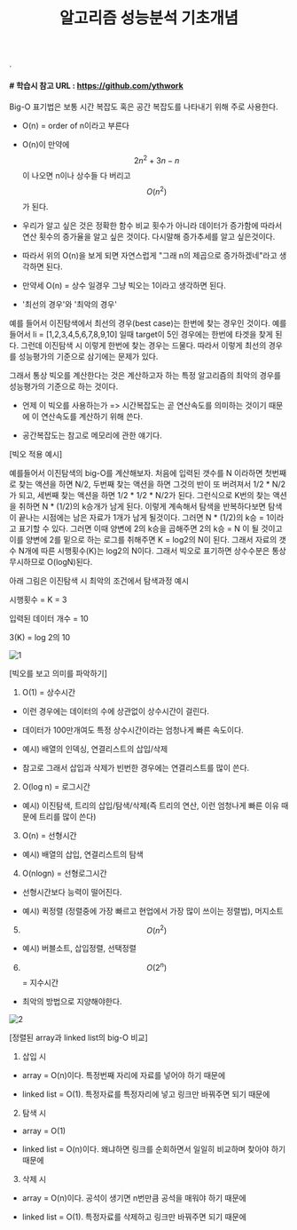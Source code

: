 ﻿---
layout: post
title: "알고리즘 성능분석 기초개념"
tags: [Python]
comments: true
---

.

#### # 학습시 참고 URL : https://github.com/ythwork

Big-O 표기법은 보통 시간 복잡도 혹은 공간 복잡도를 나타내기 위해 주로 사용한다.

- O(n) = order of n이라고 부른다


- O(n)이 만약에 $$\ 2n^2+3n-n $$ 이 나오면 n이나 상수들 다 버리고 $$\ O(n^2) $$ 가 된다.


- 우리가 알고 싶은 것은 정확한 함수 비교 횟수가 아니라 데이터가 증가함에 따라서 연산 횟수의 증가율을 알고 싶은 것이다. 다시말해 증가추세를 알고 싶은것이다.


- 따라서 위의 O(n)을 보게 되면 자연스럽게 "그래 n의 제곱으로 증가하겠네"라고 생각하면 된다.


- 만약세 O(n) =  상수 일경우 그냥 빅오는 1이라고 생각하면 된다.


- '최선의 경우'와 '최악의 경우'

예를 들어서 이진탐색에서 최선의 경우(best case)는 한번에 찾는 경우인 것이다. 예를 들어서 li = [1,2,3,4,5,6,7,8,9,10] 일때 target이 5인 경우에는 한번에 타겟을 찾게 된다. 그런데 이진탐색 시 이렇게 한번에 찾는 경우는 드물다. 따라서 이렇게 최선의 경우를 성능평가의 기준으로 삼기에는 문제가 있다.

그래서 통상 빅오를 계산한다는 것은 계산하고자 하는 특정 알고리즘의 최악의 경우를 성능평가의 기준으로 하는 것이다.

- 언제 이 빅오를 사용하는가 => 시간복잡도는 곧 연산속도를 의미하는 것이기 때문에 이 연산속도를 계산하기 위해 쓴다.


- 공간복잡도는 참고로 메모리에 관한 얘기다.

[빅오 적용 예시]

예를들어서 이진탐색의 big-O를 계산해보자. 처음에 입력된 갯수를 N 이라하면 첫번째로 찾는 액션을 하면 N/2, 두번째 찾는 액션을 하면 그것의 반이 또 버려져서 1/2 * N/2가 되고, 세번째 찾는 액션을 하면 1/2 * 1/2 * N/2가 된다. 그런식으로 K번의 찾는 액션을 취하면 N * (1/2)의 k승개가 남게 된다. 이렇게 계속해서 탐색을 반복하다보면 탐색이 끝나는 시점에는 남은 자료가 1개가 남게 될것이다. 그러면 N * (1/2)의 k승 = 1이라고 표기할 수 있다. 그러면 이때 양변에 2의 k승을 곱해주면 2의 k승 = N 이 될 것이고 이를 양변에 2를 밑으로 하는 로그를 취해주면 K = log2의 N이 된다. 그래서 자료의 갯수 N개에 따른 시행횟수(K)는 log2의 N이다. 그래서 빅오로 표기하면 상수수분은 통상 무시하므로 O(logN)된다.

아래 그림은 이진탐색 시 최악의 조건에서 탐색과정 예시

시행횟수 = K = 3

입력된 데이터 개수 = 10 

3(K) = log 2의 10

![1](https://user-images.githubusercontent.com/41605276/56192038-7a865500-6068-11e9-83df-d9ecd543d849.png)

  [빅오를 보고 의미를 파악하기]
  
1) O(1) = 상수시간 

- 이런 경우에는 데이터의 수에 상관없이 상수시간이 걸린다.


- 데이터가 100만개여도 특정 상수시간이라는 엄청나게 빠른 속도이다.


- 예시) 배열의 인덱싱, 연결리스트의 삽입/삭제


- 참고로 그래서 삽입과 삭제가 빈번한 경우에는 연결리스트를 많이 쓴다.
   

2) O(log n) = 로그시간
   
- 예시) 이진탐색, 트리의 삽입/탐색/삭제(즉 트리의 연산, 이런 엄청나게 빠른 이유 때문에 트리를 많이 쓴다)


3) O(n) = 선형시간

- 예시) 배열의 삽입, 연결리스트의 탐색
   

4) O(nlogn) = 선형로그시간


- 선형시간보다 능력이 떨어진다.


- 예시) 퀵정렬 (정렬중에 가장 빠르고 현업에서 가장 많이 쓰이는 정렬법), 머지소트


5) $$\ O(n^2) $$

- 예시) 버블소트, 삽입정렬, 선택정렬
   
   
6) $$\ O(2^n) $$ = 지수시간

- 최악의 방법으로 지양해야한다.

![2](https://user-images.githubusercontent.com/41605276/56192049-82de9000-6068-11e9-96dc-0425e19d88e9.png)

[정렬된 array과 linked list의 big-O 비교]


1) 삽입 시

- array = O(n)이다. 특정번째 자리에 자료를 넣어야 하기 때문에


- linked list = O(1). 특정자료를 특정자리에 넣고 링크만 바꿔주면 되기 때문에
  
  
2) 탐색 시

- array = O(1)


- linked list = O(n)이다. 왜냐하면 링크를 순회하면서 일일히 비교하며 찾아야 하기 때문에 
     
     
3) 삭제 시

- array = O(n)이다. 공석이 생기면 n번만큼 공석을 매워야 하기 때문에


- linked list = O(1). 특정자료를 삭제하고 링크만 바꿔주면 되기 때문에
